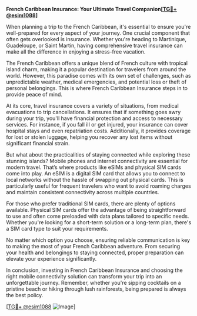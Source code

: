 **French Caribbean Insurance: Your Ultimate Travel Companion[[TG💪+ @esim1088](https://t.me/s/esim1088)]**

When planning a trip to the French Caribbean, it's essential to ensure you're well-prepared for every aspect of your journey. One crucial component that often gets overlooked is insurance. Whether you're heading to Martinique, Guadeloupe, or Saint Martin, having comprehensive travel insurance can make all the difference in enjoying a stress-free vacation.

The French Caribbean offers a unique blend of French culture with tropical island charm, making it a popular destination for travelers from around the world. However, this paradise comes with its own set of challenges, such as unpredictable weather, medical emergencies, and potential loss or theft of personal belongings. This is where French Caribbean Insurance steps in to provide peace of mind.

At its core, travel insurance covers a variety of situations, from medical evacuations to trip cancellations. It ensures that if something goes awry during your trip, you'll have financial protection and access to necessary services. For instance, if you fall ill or get injured, your insurance can cover hospital stays and even repatriation costs. Additionally, it provides coverage for lost or stolen luggage, helping you recover any lost items without significant financial strain.

But what about the practicalities of staying connected while exploring these stunning islands? Mobile phones and internet connectivity are essential for modern travel. That’s where products like eSIMs and physical SIM cards come into play. An eSIM is a digital SIM card that allows you to connect to local networks without the hassle of swapping out physical cards. This is particularly useful for frequent travelers who want to avoid roaming charges and maintain consistent connectivity across multiple countries.

For those who prefer traditional SIM cards, there are plenty of options available. Physical SIM cards offer the advantage of being straightforward to use and often come preloaded with data plans tailored to specific needs. Whether you're looking for a short-term solution or a long-term plan, there's a SIM card type to suit your requirements. 

No matter which option you choose, ensuring reliable communication is key to making the most of your French Caribbean adventure. From securing your health and belongings to staying connected, proper preparation can elevate your experience significantly.

In conclusion, investing in French Caribbean Insurance and choosing the right mobile connectivity solution can transform your trip into an unforgettable journey. Remember, whether you're sipping cocktails on a pristine beach or hiking through lush rainforests, being prepared is always the best policy.

[[TG💪+ @esim1088](https://t.me/s/esim1088) ![Image](https://i.postimg.cc/Y0z9fWf4/image.png)]